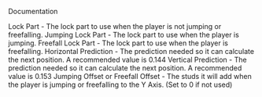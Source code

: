 Documentation

Lock Part - The lock part to use when the player is not jumping or freefalling.
Jumping Lock Part - The lock part to use when the player is jumping.
Freefall Lock Part - The lock part to use when the player is freefalling.
Horizontal Prediction - The prediction needed so it can calculate the next position. A recommended value is 0.144
Vertical Prediction - The prediction needed so it can calculate the next position. A recommended value is 0.153
Jumping Offset or Freefall Offset - The studs it will add when the player is jumping or freefalling to the Y Axis. (Set to 0 if not used)
